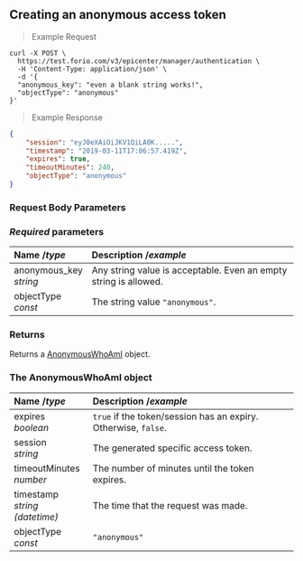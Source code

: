 ## Creating an anonymous access token

> Example Request

```shell
curl -X POST \
  https://test.forio.com/v3/epicenter/manager/authentication \
  -H 'Content-Type: application/json' \
  -d '{
  "anonymous_key": "even a blank string works!",
  "objectType": "anonymous"
}'
```

> Example Response

```json
{
    "session": "eyJ0eXAiOiJKV1QiLA0K.....",
    "timestamp": "2019-03-11T17:06:57.419Z",
    "expires": true,
    "timeoutMinutes": 240,
    "objectType": "anonymous"
}
```


### Request Body Parameters

### *Required* parameters
| Name /*type* | Description /*example* |
|:----------|:------------|
|anonymous_key<br>*string*|Any string value is acceptable. Even an empty string is allowed.|
|objectType<br>*const*|The string value `"anonymous"`.|


### Returns

Returns a [AnonymousWhoAmI](#anonymouswhoami) object.


<h3 id="anonymouswhoami">The AnonymousWhoAmI object</h3>

| Name /*type* | Description /*example* |
|:----------|:------------|
|expires<br>*boolean*|`true` if the token/session has an expiry. Otherwise, `false`.|
|session<br>*string*|The generated specific access token.|
|timeoutMinutes<br>*number*|The number of minutes until the token expires.|
|timestamp<br>*string (datetime)*|The time that the request was made.|
|objectType<br>*const*|`"anonymous"`|
